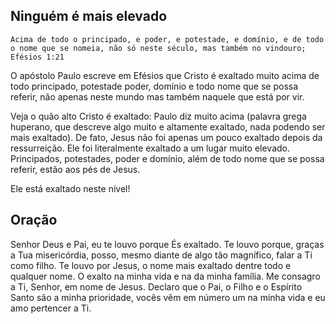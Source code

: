 ## Ninguém é mais elevado 

```
Acima de todo o principado, e poder, e potestade, e domínio, e de todo o nome que se nomeia, não só neste século, mas também no vindouro;
Efésios 1:21
```
O apóstolo Paulo escreve em Efésios que Cristo é exaltado muito acima de todo principado, potestade poder, domínio e todo nome que se possa referir, não apenas neste mundo mas também naquele que está por vir.

Veja o quão alto Cristo é exaltado: Paulo diz muito acima (palavra grega huperano, que descreve algo muito e altamente exaltado, nada podendo ser mais exaltado).  De fato, Jesus não foi apenas um pouco exaltado depois da ressurreição. Ele foi literalmente exaltado a um lugar muito elevado. Principados, potestades, poder e domínio, além de todo nome que se possa referir, estão aos pés de Jesus.

Ele está exaltado neste nível!

## Oração
Senhor Deus e Pai, eu te louvo porque És exaltado. Te louvo porque, graças a Tua misericórdia, posso, mesmo diante de algo tão magnífico, falar a Ti como filho.
Te louvo por Jesus, o nome mais exaltado dentre todo e qualquer nome. O exalto na minha vida e na da minha família. 
Me consagro a Ti, Senhor, em nome de Jesus. 
Declaro que o Pai, o Filho e o Espírito Santo são a minha prioridade, vocês vêm em número um na minha vida e eu amo pertencer a Ti.

